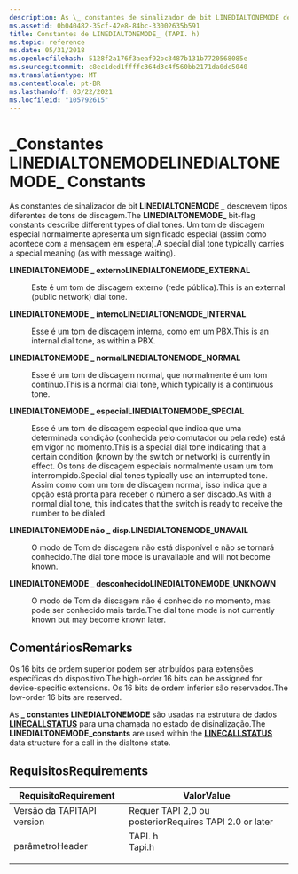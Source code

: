 ```yaml
---
description: As \_ constantes de sinalizador de bit LINEDIALTONEMODE descrevem tipos diferentes de tons de discagem. Um tom de discagem especial normalmente apresenta um significado especial (assim como acontece com a mensagem em espera).
ms.assetid: 0b040482-35cf-42e8-84bc-33002635b591
title: Constantes de LINEDIALTONEMODE_ (TAPI. h)
ms.topic: reference
ms.date: 05/31/2018
ms.openlocfilehash: 5128f2a176f3aeaf92bc3487b131b7720568085e
ms.sourcegitcommit: c8ec1ded1ffffc364d3c4f560bb2171da0dc5040
ms.translationtype: MT
ms.contentlocale: pt-BR
ms.lasthandoff: 03/22/2021
ms.locfileid: "105792615"
---
```

# <a name="linedialtonemode_-constants"></a><span data-ttu-id="4bc29-104">\_Constantes LINEDIALTONEMODE</span><span class="sxs-lookup"><span data-stu-id="4bc29-104">LINEDIALTONEMODE\_ Constants</span></span>

<span data-ttu-id="4bc29-105">As constantes de sinalizador de bit **LINEDIALTONEMODE \_** descrevem tipos diferentes de tons de discagem.</span><span class="sxs-lookup"><span data-stu-id="4bc29-105">The **LINEDIALTONEMODE\_** bit-flag constants describe different types of dial tones.</span></span> <span data-ttu-id="4bc29-106">Um tom de discagem especial normalmente apresenta um significado especial (assim como acontece com a mensagem em espera).</span><span class="sxs-lookup"><span data-stu-id="4bc29-106">A special dial tone typically carries a special meaning (as with message waiting).</span></span>

<dl> <dt>

<span data-ttu-id="4bc29-107"><span id="LINEDIALTONEMODE_EXTERNAL"></span><span id="linedialtonemode_external"></span>**LINEDIALTONEMODE \_ externo**</span><span class="sxs-lookup"><span data-stu-id="4bc29-107"><span id="LINEDIALTONEMODE_EXTERNAL"></span><span id="linedialtonemode_external"></span>**LINEDIALTONEMODE\_EXTERNAL**</span></span>
</dt> <dd> <dl> <dt>



<span data-ttu-id="4bc29-108">Este é um tom de discagem externo (rede pública).</span><span class="sxs-lookup"><span data-stu-id="4bc29-108">This is an external (public network) dial tone.</span></span>


</dt> </dl> </dd> <dt>

<span data-ttu-id="4bc29-109"><span id="LINEDIALTONEMODE_INTERNAL"></span><span id="linedialtonemode_internal"></span>**LINEDIALTONEMODE \_ interno**</span><span class="sxs-lookup"><span data-stu-id="4bc29-109"><span id="LINEDIALTONEMODE_INTERNAL"></span><span id="linedialtonemode_internal"></span>**LINEDIALTONEMODE\_INTERNAL**</span></span>
</dt> <dd> <dl> <dt>



<span data-ttu-id="4bc29-110">Esse é um tom de discagem interna, como em um PBX.</span><span class="sxs-lookup"><span data-stu-id="4bc29-110">This is an internal dial tone, as within a PBX.</span></span>


</dt> </dl> </dd> <dt>

<span data-ttu-id="4bc29-111"><span id="LINEDIALTONEMODE_NORMAL"></span><span id="linedialtonemode_normal"></span>**LINEDIALTONEMODE \_ normal**</span><span class="sxs-lookup"><span data-stu-id="4bc29-111"><span id="LINEDIALTONEMODE_NORMAL"></span><span id="linedialtonemode_normal"></span>**LINEDIALTONEMODE\_NORMAL**</span></span>
</dt> <dd> <dl> <dt>



<span data-ttu-id="4bc29-112">Esse é um tom de discagem normal, que normalmente é um tom contínuo.</span><span class="sxs-lookup"><span data-stu-id="4bc29-112">This is a normal dial tone, which typically is a continuous tone.</span></span>


</dt> </dl> </dd> <dt>

<span data-ttu-id="4bc29-113"><span id="LINEDIALTONEMODE_SPECIAL"></span><span id="linedialtonemode_special"></span>**LINEDIALTONEMODE \_ especial**</span><span class="sxs-lookup"><span data-stu-id="4bc29-113"><span id="LINEDIALTONEMODE_SPECIAL"></span><span id="linedialtonemode_special"></span>**LINEDIALTONEMODE\_SPECIAL**</span></span>
</dt> <dd> <dl> <dt>



<span data-ttu-id="4bc29-114">Esse é um tom de discagem especial que indica que uma determinada condição (conhecida pelo comutador ou pela rede) está em vigor no momento.</span><span class="sxs-lookup"><span data-stu-id="4bc29-114">This is a special dial tone indicating that a certain condition (known by the switch or network) is currently in effect.</span></span> <span data-ttu-id="4bc29-115">Os tons de discagem especiais normalmente usam um tom interrompido.</span><span class="sxs-lookup"><span data-stu-id="4bc29-115">Special dial tones typically use an interrupted tone.</span></span> <span data-ttu-id="4bc29-116">Assim como com um tom de discagem normal, isso indica que a opção está pronta para receber o número a ser discado.</span><span class="sxs-lookup"><span data-stu-id="4bc29-116">As with a normal dial tone, this indicates that the switch is ready to receive the number to be dialed.</span></span>


</dt> </dl> </dd> <dt>

<span data-ttu-id="4bc29-117"><span id="LINEDIALTONEMODE_UNAVAIL"></span><span id="linedialtonemode_unavail"></span>**LINEDIALTONEMODE não \_ disp.**</span><span class="sxs-lookup"><span data-stu-id="4bc29-117"><span id="LINEDIALTONEMODE_UNAVAIL"></span><span id="linedialtonemode_unavail"></span>**LINEDIALTONEMODE\_UNAVAIL**</span></span>
</dt> <dd> <dl> <dt>



<span data-ttu-id="4bc29-118">O modo de Tom de discagem não está disponível e não se tornará conhecido.</span><span class="sxs-lookup"><span data-stu-id="4bc29-118">The dial tone mode is unavailable and will not become known.</span></span>


</dt> </dl> </dd> <dt>

<span data-ttu-id="4bc29-119"><span id="LINEDIALTONEMODE_UNKNOWN"></span><span id="linedialtonemode_unknown"></span>**LINEDIALTONEMODE \_ desconhecido**</span><span class="sxs-lookup"><span data-stu-id="4bc29-119"><span id="LINEDIALTONEMODE_UNKNOWN"></span><span id="linedialtonemode_unknown"></span>**LINEDIALTONEMODE\_UNKNOWN**</span></span>
</dt> <dd> <dl> <dt>



<span data-ttu-id="4bc29-120">O modo de Tom de discagem não é conhecido no momento, mas pode ser conhecido mais tarde.</span><span class="sxs-lookup"><span data-stu-id="4bc29-120">The dial tone mode is not currently known but may become known later.</span></span>


</dt> </dl> </dd> </dl>

## <a name="remarks"></a><span data-ttu-id="4bc29-121">Comentários</span><span class="sxs-lookup"><span data-stu-id="4bc29-121">Remarks</span></span>

<span data-ttu-id="4bc29-122">Os 16 bits de ordem superior podem ser atribuídos para extensões específicas do dispositivo.</span><span class="sxs-lookup"><span data-stu-id="4bc29-122">The high-order 16 bits can be assigned for device-specific extensions.</span></span> <span data-ttu-id="4bc29-123">Os 16 bits de ordem inferior são reservados.</span><span class="sxs-lookup"><span data-stu-id="4bc29-123">The low-order 16 bits are reserved.</span></span>

<span data-ttu-id="4bc29-124">As **\_ constantes LINEDIALTONEMODE** são usadas na estrutura de dados [**LINECALLSTATUS**](/windows/desktop/api/Tapi/ns-tapi-linecallstatus) para uma chamada no estado de disinalização.</span><span class="sxs-lookup"><span data-stu-id="4bc29-124">The **LINEDIALTONEMODE\_constants** are used within the [**LINECALLSTATUS**](/windows/desktop/api/Tapi/ns-tapi-linecallstatus) data structure for a call in the dialtone state.</span></span>

## <a name="requirements"></a><span data-ttu-id="4bc29-125">Requisitos</span><span class="sxs-lookup"><span data-stu-id="4bc29-125">Requirements</span></span>



| <span data-ttu-id="4bc29-126">Requisito</span><span class="sxs-lookup"><span data-stu-id="4bc29-126">Requirement</span></span> | <span data-ttu-id="4bc29-127">Valor</span><span class="sxs-lookup"><span data-stu-id="4bc29-127">Value</span></span> |
|-------------------------|-----------------------------------------------------------------------------------|
| <span data-ttu-id="4bc29-128">Versão da TAPI</span><span class="sxs-lookup"><span data-stu-id="4bc29-128">TAPI version</span></span><br/> | <span data-ttu-id="4bc29-129">Requer TAPI 2,0 ou posterior</span><span class="sxs-lookup"><span data-stu-id="4bc29-129">Requires TAPI 2.0 or later</span></span><br/>                                             |
| <span data-ttu-id="4bc29-130">parâmetro</span><span class="sxs-lookup"><span data-stu-id="4bc29-130">Header</span></span><br/>       | <dl> <span data-ttu-id="4bc29-131"><dt>TAPI. h</dt></span><span class="sxs-lookup"><span data-stu-id="4bc29-131"><dt>Tapi.h</dt></span></span> </dl> |



 

 




